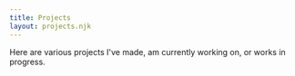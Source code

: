 ```yaml
---
title: Projects
layout: projects.njk
---
```


Here are various projects I've made, am currently working on, or works in progress.
